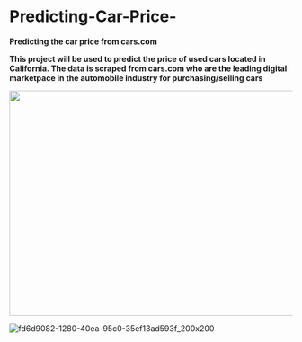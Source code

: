 # Predicting-Car-Price-
**Predicting the car price from cars.com**

**This project will be used to predict the price of used cars located in California. The data is scraped from cars.com who are the leading digital marketpace in the automobile industry for purchasing/selling cars**

<img src="https://user-images.githubusercontent.com/55968160/83734847-643caf00-a604-11ea-8731-65335960a70e.jpeg" width="700" height="400">

![fd6d9082-1280-40ea-95c0-35ef13ad593f_200x200](https://user-images.githubusercontent.com/55968160/83734680-2d669900-a604-11ea-8612-6762640248d3.png)
